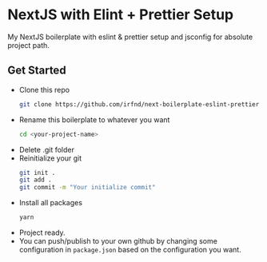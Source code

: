 # NextJS with Elint + Prettier Setup

My NextJS boilerplate with eslint & prettier setup and jsconfig for absolute project path.

## Get Started

- Clone this repo
  ```bash
  git clone https://github.com/irfnd/next-boilerplate-eslint-prettier
  ```
- Rename this boilerplate to whatever you want
  ```bash
  cd <your-project-name>
  ```
- Delete .git folder
- Reinitialize your git
  ```bash
  git init .
  git add .
  git commit -m "Your initialize commit"
  ```
- Install all packages
  ```bash
  yarn
  ```
- Project ready.
- You can push/publish to your own github by changing some configuration in ```package.json``` based on the configuration you want.
